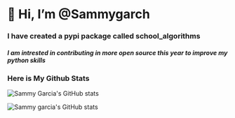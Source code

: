 #                                          __👋 Hi, I’m @Sammygarch__
###                             I have created a pypi package called school_algorithms
#####                          I am intrested in contributing in more open source this year to improve my python skills

### Here is My Github Stats

![Sammy Garcia's GitHub stats](https://github-readme-stats.vercel.app/api?username=Sammygarch)

![Sammy garcia's GitHub stats](https://github-readme-streak-stats.herokuapp.com/?user=Sammygarch&)

